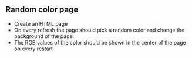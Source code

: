 ## Random color page

- Create an HTML page
- On every refresh the page should pick a random color and change the background of the page
- The RGB values of the color should be shown in the center of the page on every restart
